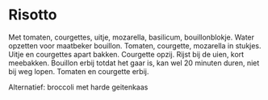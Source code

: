 # Risotto
Met tomaten, courgettes, uitje, mozarella, basilicum, bouillonblokje.
Water opzetten voor maatbeker bouillon. Tomaten, courgette, mozarella in stukjes.
Uitje en courgettes apart bakken. Courgette opzij. Rijst bij de uien, kort meebakken. Bouillon erbij totdat het gaar is, kan wel 20 minuten duren, niet bij weg lopen. Tomaten en courgette erbij.
  
Alternatief: broccoli met harde geitenkaas
